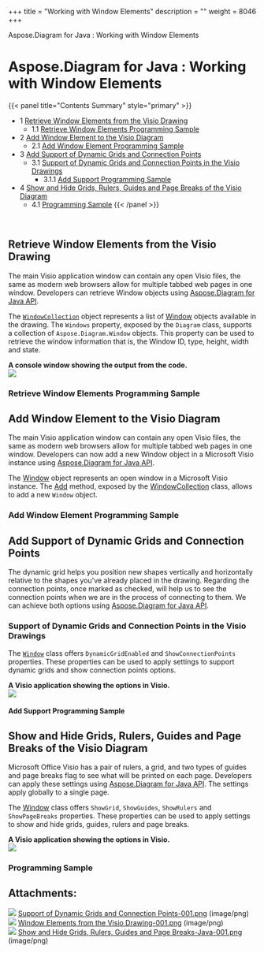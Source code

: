 +++
title = "Working with Window Elements" 
description = "" 
weight = 8046 
+++

Aspose.Diagram for Java : Working with Window Elements  

# Aspose.Diagram for Java : Working with Window Elements


{{< panel title="Contents Summary" style="primary" >}}
*   1 [Retrieve Window Elements from the Visio Drawing](#WorkingwithWindowElements-RetrieveWindowElementsfromtheVisioDrawing)
    *   1.1 [Retrieve Window Elements Programming Sample](#WorkingwithWindowElements-RetrieveWindowElementsProgrammingSample)
*   2 [Add Window Element to the Visio Diagram](#WorkingwithWindowElements-AddWindowElementtotheVisioDiagram)
    *   2.1 [Add Window Element Programming Sample](#WorkingwithWindowElements-AddWindowElementProgrammingSample)
*   3 [Add Support of Dynamic Grids and Connection Points](#WorkingwithWindowElements-AddSupportofDynamicGridsandConnectionPoints)
    *   3.1 [Support of Dynamic Grids and Connection Points in the Visio Drawings](#WorkingwithWindowElements-SupportofDynamicGridsandConnectionPointsintheVisioDrawings)
        *   3.1.1 [Add Support Programming Sample](#WorkingwithWindowElements-AddSupportProgrammingSample)
*   4 [Show and Hide Grids, Rulers, Guides and Page Breaks of the Visio Diagram](#WorkingwithWindowElements-ShowandHideGrids,Rulers,GuidesandPageBreaksoftheVisioDiagram)
    *   4.1 [Programming Sample](#WorkingwithWindowElements-ProgrammingSample)
{{< /panel >}}
 

 

## Retrieve Window Elements from the Visio Drawing

The main Visio application window can contain any open Visio files, the same as modern web browsers allow for multiple tabbed web pages in one window. Developers can retrieve Window objects using [Aspose.Diagram for Java API](http://www.aspose.com/java/diagram-component.aspx).

The [`WindowCollection`](http://www.aspose.com/api/java/diagram/com.aspose.diagram/classes/windowcollection) object represents a list of [Window](http://www.aspose.com/api/java/diagram/com.aspose.diagram/classes/window) objects available in the drawing. The `Windows` property, exposed by the `Diagram` class, supports a collection of `Aspose.Diagram.Window` objects. This property can be used to retrieve the window information that is, the Window ID, type, height, width and state.

**A console window showing the output from the code.**  
![](http://i.imgur.com/zduARGh.png)

### Retrieve Window Elements Programming Sample

## Add Window Element to the Visio Diagram

The main Visio application window can contain any open Visio files, the same as modern web browsers allow for multiple tabbed web pages in one window. Developers can now add a new Window object in a Microsoft Visio instance using [Aspose.Diagram for Java API](http://www.aspose.com/java/diagram-component.aspx).

The [Window](http://www.aspose.com/api/java/diagram/com.aspose.diagram/classes/window) object represents an open window in a Microsoft Visio instance. The [Add](http://www.aspose.com/api/java/diagram/com.aspose.diagram/classes/windowcollection/methods/add(com.aspose.diagram.Window)/) method, exposed by the [WindowCollection](http://www.aspose.com/api/java/diagram/com.aspose.diagram/classes/windowcollection) class, allows to add a new `Window` object.

### Add Window Element Programming Sample

## Add Support of Dynamic Grids and Connection Points

The dynamic grid helps you position new shapes vertically and horizontally relative to the shapes you've already placed in the drawing. Regarding the connection points, once marked as checked, will help us to see the connection points when we are in the process of connecting to them. We can achieve both options using [Aspose.Diagram for Java API](http://www.aspose.com/java/diagram-component.aspx).

### Support of Dynamic Grids and Connection Points in the Visio Drawings

The [`Window`](http://www.aspose.com/api/java/diagram/com.aspose.diagram/classes/window) class offers `DynamicGridEnabled` and `ShowConnectionPoints` properties. These properties can be used to apply settings to support dynamic grids and show connection points options.

**A Visio application showing the options in Visio.**  
![](http://i.imgur.com/bxsJIwF.png)

#### Add Support Programming Sample

## Show and Hide Grids, Rulers, Guides and Page Breaks of the Visio Diagram

Microsoft Office Visio has a pair of rulers, a grid, and two types of guides and page breaks flag to see what will be printed on each page. Developers can apply these settings using [Aspose.Diagram for Java API](http://www.aspose.com/java/diagram-component.aspx). The settings apply globally to a single page.

The [Window](http://www.aspose.com/api/java/diagram/com.aspose.diagram/classes/window) class offers `ShowGrid`, `ShowGuides`, `ShowRulers` and `ShowPageBreaks` properties. These properties can be used to apply settings to show and hide grids, guides, rulers and page breaks.

**A Visio application showing the options in Visio.**  
![](http://i.imgur.com/E0pvXbP.png)

### Programming Sample

## Attachments:

![](https://docs2.aspose.com/diagram/java/images/icons/bullet_blue.gif) [Support of Dynamic Grids and Connection Points-001.png](https://docs2.aspose.com/diagram/java/attachments/18612587/18809077.png) (image/png)  
![](https://docs2.aspose.com/diagram/java/images/icons/bullet_blue.gif) [Window Elements from the Visio Drawing-001.png](https://docs2.aspose.com/diagram/java/attachments/18612587/18809091.png) (image/png)  
![](https://docs2.aspose.com/diagram/java/images/icons/bullet_blue.gif) [Show and Hide Grids, Rulers, Guides and Page Breaks-Java-001.png](https://docs2.aspose.com/diagram/java/attachments/18612587/18809090.png) (image/png)  

